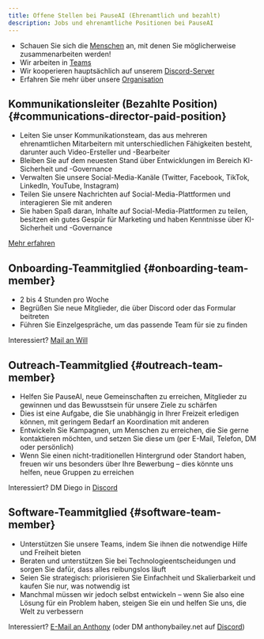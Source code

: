 ```yaml
---
title: Offene Stellen bei PauseAI (Ehrenamtlich und bezahlt)
description: Jobs und ehrenamtliche Positionen bei PauseAI
---
```

- Schauen Sie sich die [Menschen](/people) an, mit denen Sie möglicherweise zusammenarbeiten werden!
- Wir arbeiten in [Teams](/teams)
- Wir kooperieren hauptsächlich auf unserem [Discord-Server](https://discord.gg/2XXWXvErfA)
- Erfahren Sie mehr über unsere [Organisation](/organization)

## Kommunikationsleiter (Bezahlte Position) {#communications-director-paid-position}

- Leiten Sie unser Kommunikationsteam, das aus mehreren ehrenamtlichen Mitarbeitern mit unterschiedlichen Fähigkeiten besteht, darunter auch Video-Ersteller und -Bearbeiter
- Bleiben Sie auf dem neuesten Stand über Entwicklungen im Bereich KI-Sicherheit und -Governance
- Verwalten Sie unsere Social-Media-Kanäle (Twitter, Facebook, TikTok, LinkedIn, YouTube, Instagram)
- Teilen Sie unsere Nachrichten auf Social-Media-Plattformen und interagieren Sie mit anderen
- Sie haben Spaß daran, Inhalte auf Social-Media-Plattformen zu teilen, besitzen ein gutes Gespür für Marketing und haben Kenntnisse über KI-Sicherheit und -Governance

[Mehr erfahren](/2024-vacancy-comms-director)

## Onboarding-Teammitglied {#onboarding-team-member}

- 2 bis 4 Stunden pro Woche
- Begrüßen Sie neue Mitglieder, die über Discord oder das Formular beitreten
- Führen Sie Einzelgespräche, um das passende Team für sie zu finden

Interessiert? [Mail an Will](mailto:will@pausai.info)

## Outreach-Teammitglied {#outreach-team-member}

- Helfen Sie PauseAI, neue Gemeinschaften zu erreichen, Mitglieder zu gewinnen und das Bewusstsein für unsere Ziele zu schärfen
- Dies ist eine Aufgabe, die Sie unabhängig in Ihrer Freizeit erledigen können, mit geringem Bedarf an Koordination mit anderen
- Entwickeln Sie Kampagnen, um Menschen zu erreichen, die Sie gerne kontaktieren möchten, und setzen Sie diese um (per E-Mail, Telefon, DM oder persönlich)
- Wenn Sie einen nicht-traditionellen Hintergrund oder Standort haben, freuen wir uns besonders über Ihre Bewerbung – dies könnte uns helfen, neue Gruppen zu erreichen

Interessiert? DM Diego in [Discord](https://discord.gg/y9hdAjD83e)

## Software-Teammitglied {#software-team-member}

- Unterstützen Sie unsere Teams, indem Sie ihnen die notwendige Hilfe und Freiheit bieten
- Beraten und unterstützen Sie bei Technologieentscheidungen und sorgen Sie dafür, dass alles reibungslos läuft
- Seien Sie strategisch: priorisieren Sie Einfachheit und Skalierbarkeit und kaufen Sie nur, was notwendig ist
- Manchmal müssen wir jedoch selbst entwickeln – wenn Sie also eine Lösung für ein Problem haben, steigen Sie ein und helfen Sie uns, die Welt zu verbessern

Interessiert? [E-Mail an Anthony](mailto:anthony@pausai.info) (oder DM anthonybailey.net auf [Discord](https://discord.gg/y9hdAjD83e))